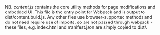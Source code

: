 
NB. *content.js* contains the core utility methods for page modifications
and embedded UI. This file is the entry point for Webpack and is output to
dist/content.build.js. Any other files use browser-supported methods and 
do not need require use of imports, so are not passed through webpack - these
files, e.g. index.html and manifest.json are simply copied to dist/.
